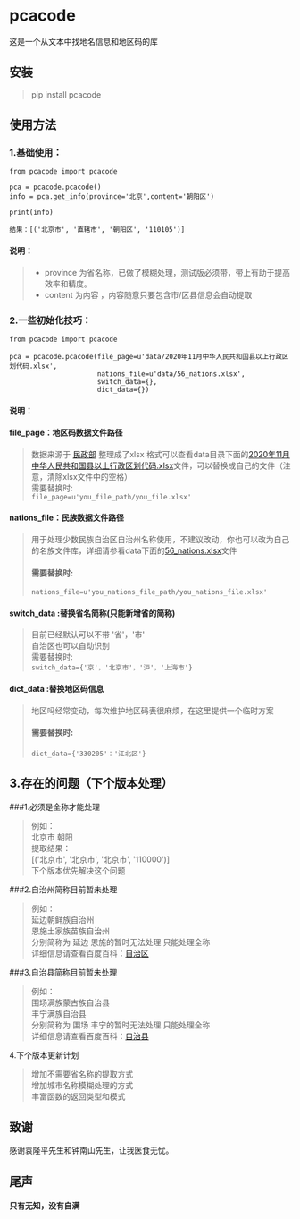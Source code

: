 # pcacode

这是一个从文本中找地名信息和地区码的库<br>

## 安装

> pip install pcacode

## 使用方法

### 1.基础使用：

```
from pcacode import pcacode

pca = pcacode.pcacode()
info = pca.get_info(province='北京',content='朝阳区')

print(info)
```

```结果：[('北京市', '直辖市', '朝阳区', '110105')]```

#### 说明：<br>

> + province 为省名称，已做了模糊处理，测试版必须带，带上有助于提高效率和精度。<br>
>+ content 为内容 ，内容随意只要包含市/区县信息会自动提取

### 2.一些初始化技巧：

```
from pcacode import pcacode

pca = pcacode.pcacode(file_page=u'data/2020年11月中华人民共和国县以上行政区划代码.xlsx',
                      nations_file=u'data/56_nations.xlsx',
                      switch_data={},
                      dict_data={})

```

#### 说明：<br>

#### file_page：地区码数据文件路径

> 数据来源于 [民政部](http://www.mca.gov.cn/article/sj/xzqh/2020) 整理成了xlsx 格式可以查看data目录下面的[2020年11月中华人民共和国县以上行政区划代码.xlsx](/datas/2020年11月中华人民共和国县以上行政区划代码.xlsx)文件，可以替换成自己的文件（注意，清除xlsx文件中的空格） <br>
> 需要替换时: <br>
> ```file_page=u'you_file_path/you_file.xlsx'```

#### nations_file：民族数据文件路径

> 用于处理少数民族自治区自治州名称使用，不建议改动，你也可以改为自己的名族文件库，详细请参看data下面的[56_nations.xlsx](/datas/56_nations.xlsx)文件<br>
> #### 需要替换时: <br>
> ```nations_file=u'you_nations_file_path/you_nations_file.xlsx'```

#### switch_data :替换省名简称(只能新增省的简称)<br>

> 目前已经默认可以不带 '省'，'市' <br>
> 自治区也可以自动识别 <br>
> 需要替换时: <br>
> ```switch_data={'京'，'北京市'，'沪'，'上海市'}```

#### dict_data :替换地区码信息<br>
> 地区吗经常变动，每次维护地区码表很麻烦，在这里提供一个临时方案
> #### 需要替换时: <br>
>  ```dict_data={'330205'：'江北区'}```<br>
## 3.存在的问题（下个版本处理）<br>

###1.必须是全称才能处理<br>
> 例如：<br>
> 北京市 朝阳 <br>
> 提取结果：<br>
> [('北京市', '北京市', '北京市', '110000')] <br>
> 下个版本优先解决这个问题 
    
###2.自治州简称目前暂未处理<br>
> 例如：<br>
> 延边朝鲜族自治州 <br>
> 恩施土家族苗族自治州<br>
> 分别简称为 延边 恩施的暂时无法处理 只能处理全称<br>
> 详细信息请查看百度百科：[自治区](https://baike.baidu.com/item/%E8%87%AA%E6%B2%BB%E5%B7%9E/1710336?fr=aladdin) <br>
    
###3.自治县简称目前暂未处理<br>
> 例如：<br>
> 围场满族蒙古族自治县 <br>
> 丰宁满族自治县 <br>
> 分别简称为 围场 丰宁的暂时无法处理 只能处理全称 <br>
> 详细信息请查看百度百科：[自治县](https://baike.baidu.com/item/%E8%87%AA%E6%B2%BB%E5%8E%BF) <br>

4.下个版本更新计划<br>
> 增加不需要省名称的提取方式 <br>
> 增加城市名称模糊处理的方式 <br>
> 丰富函数的返回类型和模式 <br>

## 致谢<br>
感谢袁隆平先生和钟南山先生，让我医食无忧。<br>
## 尾声
#### 只有无知，没有自满